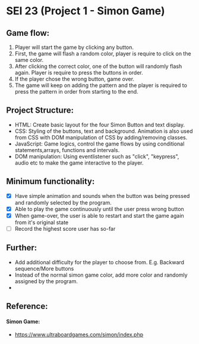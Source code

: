 # SEI 23 (Project 1 - Simon Game)

## Game flow:
1. Player will start the game by clicking any button.
2. First, the game will flash a random color, player is require to click on the same color. 
3. After clicking the correct color, one of the button will randomly flash again. Player is require to press the buttons in order.
4. If the player chose the wrong button, game over.
5. The game will keep on adding the pattern and the player is required to press the pattern in order from starting to the end.

## Project Structure:
- HTML: Create basic layout for the four Simon Button and text display.
- CSS: Styling of the buttons, text and background. Animation is also used from CSS with DOM manipulation of CSS by adding/removing classes.
- JavaScript: Game logics, control the game flows by using conditional statements,arrays, functions and intervals.
- DOM manipulation: Using eventlistener such as "click", "keypress", audio etc to make the game interactive to the player.

## Minimum functionality:
- [x] Have simple animation and sounds when the button was being pressed and randomly selected by the program.
- [x] Able to play the game continuously until the user press wrong button
- [x] When game-over, the user is able to restart and start the game again from it's original state
- [ ] Record the highest score user has so-far

## Further:
- Add additional difficulty for the player to choose from. E.g. Backward sequence/More buttons
- Instead of the normal simon game color, add more color and randomly assigned by the program.
- 

## Reference: 
#### Simon Game: 
- https://www.ultraboardgames.com/simon/index.php
